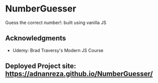 # NumberGuesser
Guess the correct number!: built using vanilla JS

## Acknowledgments

* Udemy: Brad Traversy's Modern JS Course

## Deployed Project site: https://adnanreza.github.io/NumberGuesser/
